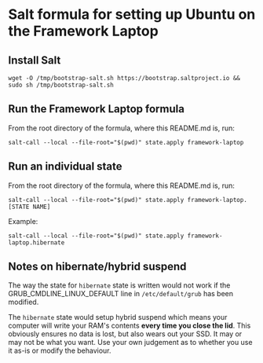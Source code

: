 # Salt formula for setting up Ubuntu on the Framework Laptop

## Install Salt

```
wget -O /tmp/bootstrap-salt.sh https://bootstrap.saltproject.io && sudo sh /tmp/bootstrap-salt.sh
```


## Run the Framework Laptop formula

From the root directory of the formula, where this README.md is, run:
```
salt-call --local --file-root="$(pwd)" state.apply framework-laptop
```


## Run an individual state

From the root directory of the formula, where this README.md is, run:
```
salt-call --local --file-root="$(pwd)" state.apply framework-laptop.[STATE NAME]
```

Example:
```
salt-call --local --file-root="$(pwd)" state.apply framework-laptop.hibernate
```


## Notes on hibernate/hybrid suspend

The way the state for `hibernate` state is written would not work if the GRUB_CMDLINE_LINUX_DEFAULT line in `/etc/default/grub` has been modified.

The `hibernate` state would setup hybrid suspend which means your computer will write your RAM's contents **every time you close the lid**. This obviously ensures no data is lost, but also wears out your SSD. It may or may not be what you want. Use your own judgement as to whether you use it as-is or modify the behaviour.
